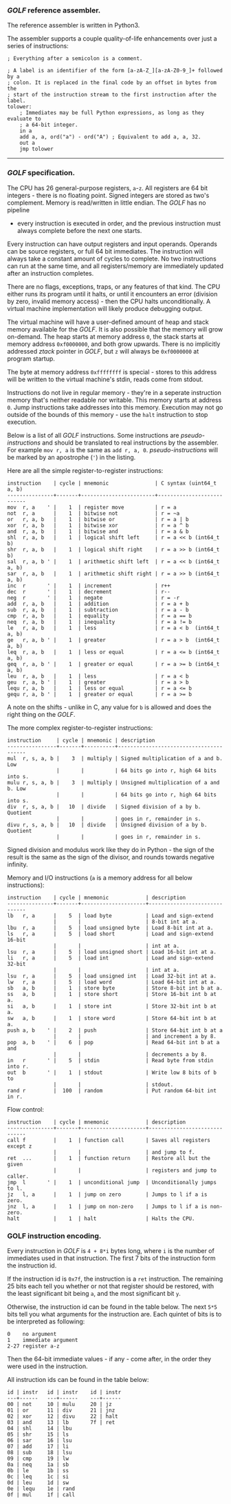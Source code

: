 ### _GOLF_ reference assembler.

The reference assembler is written in Python3.

The assembler supports a couple quality-of-life enhancements over just a series
of instructions:

    ; Everything after a semicolon is a comment.

    ; A label is an identifier of the form [a-zA-Z_][a-zA-Z0-9_]+ followed by a
    ; colon. It is replaced in the final code by an offset in bytes from the
    ; start of the instruction stream to the first instruction after the label.
    tolower:     
        ; Immediates may be full Python expressions, as long as they evaluate to
        ; a 64-bit integer.
        in a
        add a, a, ord("a") - ord("A") ; Equivalent to add a, a, 32.
        out a
        jmp tolower

---

### _GOLF_ specification.

The CPU has 26 general-purpose registers, `a`-`z`. All registers are 64 bit
integers - there is no floating point. Signed integers are stored as two's
complement. Memory is read/written in little endian. The _GOLF_ has no pipeline
 - every instruction is executed in order, and the previous instruction must
always complete before the next one starts.

Every instruction can have output registers and input operands. Operands can be
source registers, or full 64 bit immediates. The instruction will always take a
constant amount of cycles to complete. No two instructions can run at the same
time, and all registers/memory are immediately updated after an instruction
completes.

There are no flags, exceptions, traps, or any features of that kind. The CPU
either runs its program until it halts, or until it encounters an error
(division by zero, invalid memory access) - then the CPU halts unconditionally.
A virtual machine implementation will likely produce debugging output.

The virtual machine will have a user-defined amount of heap and stack memory
available for the _GOLF_. It is also possible that the memory will grow
on-demand. The heap starts at memory address `0`, the stack starts at memory
address `0xf0000000`, and both grow upwards. There is no implicitly addressed
_ztack_ pointer in _GOLF_, but `z` will always be `0xf0000000` at program
startup.

The byte at memory address `0xffffffff` is special - stores to this address will
be written to the virtual machine's stdin, reads come from stdout.

Instructions do not live in regular memory - they're in a seperate instruction
memory that's neither readable nor writable. This memory starts at address `0`.
Jump instructions take addresses into this memory. Execution may not go outside
of the bounds of this memory - use the `halt` instruction to stop execution.

Below is a list of all _GOLF_ instructions. Some instructions are
_pseudo-instructions_ and should be translated to real instructions by the
assembler.  For example `mov r, a` is the same as `add r, a, 0`.
_pseudo-instructions_ will be marked by an apostrophe (`'`) in the listing.

Here are all the simple register-to-register instructions:

    instruction    | cycle | mnemonic               | C syntax (uint64_t a, b) 
    ---------------+-------+------------------------+---------------------------
    mov  r, a    ' |    1  | register move          | r = a
    not  r, a      |    1  | bitwise not            | r = ~a
    or   r, a, b   |    1  | bitwise or             | r = a | b
    xor  r, a, b   |    1  | bitwise xor            | r = a ^ b
    and  r, a, b   |    1  | bitwise and            | r = a & b
    shl  r, a, b   |    1  | logical shift left     | r = a << b (int64_t b)
    shr  r, a, b   |    1  | logical shift right    | r = a >> b (int64_t b)
    sal  r, a, b ' |    1  | arithmetic shift left  | r = a << b (int64_t a, b)
    sar  r, a, b   |    1  | arithmetic shift right | r = a >> b (int64_t a, b)
    inc  r       ' |    1  | increment              | r++
    dec  r       ' |    1  | decrement              | r--
    neg  r       ' |    1  | negate                 | r = -r
    add  r, a, b   |    1  | addition               | r = a + b
    sub  r, a, b   |    1  | subtraction            | r = a - b
    cmp  r, a, b   |    1  | equality               | r = a == b
    neq  r, a, b   |    1  | inequality             | r = a != b
    le   r, a, b   |    1  | less                   | r = a < b  (int64_t a, b)
    ge   r, a, b ' |    1  | greater                | r = a > b  (int64_t a, b)
    leq  r, a, b   |    1  | less or equal          | r = a <= b (int64_t a, b)
    geq  r, a, b ' |    1  | greater or equal       | r = a >= b (int64_t a, b)
    leu  r, a, b   |    1  | less                   | r = a < b  
    geu  r, a, b ' |    1  | greater                | r = a > b  
    lequ r, a, b   |    1  | less or equal          | r = a <= b 
    gequ r, a, b ' |    1  | greater or equal       | r = a >= b 

A note on the shifts - unlike in C, any value for `b` is allowed and does the
right thing on the _GOLF_.

The more complex register-to-register instructions:

    instruction     | cycle | mnemonic | description
    ----------------+-------+----------+----------------------------------------
    mul  r, s, a, b |    3  | multiply | Signed multiplication of a and b. Low
                    |       |          | 64 bits go into r, high 64 bits into s.
    mulu r, s, a, b |    3  | multiply | Unsigned multiplication of a and b. Low
                    |       |          | 64 bits go into r, high 64 bits into s.
    div  r, s, a, b |   10  | divide   | Signed division of a by b. Quotient
                    |       |          | goes in r, remainder in s.
    divu r, s, a, b |   10  | divide   | Unsigned division of a by b. Quotient
                    |       |          | goes in r, remainder in s.

Signed division and modulus work like they do in Python - the sign of the result
is the same as the sign of the divisor, and rounds towards negative infinity.

Memory and I/O instructions (`a` is a memory address for all below
instructions):

    instruction    | cycle | mnemonic            | description
    ---------------+-------+---------------------+------------------------------
    lb   r, a      |    5  | load byte           | Load and sign-extend 
                   |       |                     | 8-bit int at a.
    lbu  r, a      |    5  | load unsigned byte  | Load 8-bit int at a.
    ls   r, a      |    5  | load short          | Load and sign-extend 16-bit 
                   |       |                     | int at a.
    lsu  r, a      |    5  | load unsigned short | Load 16-bit int at a.
    li   r, a      |    5  | load int            | Load and sign-extend 32-bit 
                   |       |                     | int at a.
    lsu  r, a      |    5  | load unsigned int   | Load 32-bit int at a.
    lw   r, a      |    5  | load word           | Load 64-bit int at a.
    sb   a, b      |    1  | store byte          | Store 8-bit int b at a.
    ss   a, b      |    1  | store short         | Store 16-bit int b at a.
    si   a, b      |    1  | store int           | Store 32-bit int b at a.
    sw   a, b      |    1  | store word          | Store 64-bit int b at a.
    push a, b    ' |    2  | push                | Store 64-bit int b at a
                   |       |                     | and increment a by 8.
    pop  a, b    ' |    6  | pop                 | Read 64-bit int b at a and
                   |       |                     | decrements a by 8.
    in   r       ' |    5  | stdin               | Read byte from stdin into r.
    out  b       ' |    1  | stdout              | Write low 8 bits of b to
                   |       |                     | stdout.
    rand r         |  100  | random              | Put random 64-bit int in r.
    
Flow control:

    instruction    | cycle | mnemonic            | description
    ---------------+-------+---------------------+------------------------------
    call f         |    1  | function call       | Saves all registers except z
                   |       |                     | and jump to f.
    ret  ...       |    1  | function return     | Restore all but the given
                   |       |                     | registers and jump to caller.
    jmp  l       ' |    1  | unconditional jump  | Unconditionally jumps to l.
    jz   l, a      |    1  | jump on zero        | Jumps to l if a is zero.
    jnz  l, a      |    1  | jump on non-zero    | Jumps to l if a is non-zero.
    halt           |    1  | halt                | Halts the CPU.

### __GOLF__ instruction encoding.

Every instruction in _GOLF_ is `4 + 8*i` bytes long, where `i` is the number of
immediates used in that instruction. The first 7 bits of the instruction form
the instruction id.

If the instruction id is `0x7f`, the instruction is a `ret` instruction. The
remaining 25 bits each tell you whether or not that register should be restored,
with the least significant bit being `a`, and the most significant bit `y`.

Otherwise, the instruction id can be found in the table below. The next `5*5`
bits tell you what arguments for the instruction are. Each quintet of bits is to
be interpreted as following:

    0    no argument
    1    immediate argument 
    2-27 register a-z

Then the 64-bit immediate values - if any - come after, in the order they were
used in the instruction.

All instruction ids can be found in the table below:

    id | instr   id | instr    id | instr
    ---+------   ---+------    ---+------
    00 | not     10 | mulu     20 | jz     
    01 | or      11 | div      21 | jnz    
    02 | xor     12 | divu     22 | halt   
    03 | and     13 | lb       7f | ret    
    04 | shl     14 | lbu      
    05 | shr     15 | ls       
    06 | sar     16 | lsu      
    07 | add     17 | li       
    08 | sub     18 | lsu      
    09 | cmp     19 | lw       
    0a | neq     1a | sb       
    0b | le      1b | ss       
    0c | leq     1c | si       
    0d | leu     1d | sw       
    0e | lequ    1e | rand     
    0f | mul     1f | call     
                       
                       
                       
                       
    
    
    
    
    
    
    
    
    
    
    
    
    
    
    
    







